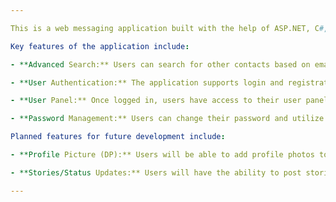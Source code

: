 ```yaml
---

This is a web messaging application built with the help of ASP.NET, C#, HTML, CSS, JavaScript, and Bootstrap. The project is currently under development.

Key features of the application include:

- **Advanced Search:** Users can search for other contacts based on email addresses, inspired by a combination of Gmail and Telegram search functionalities.

- **User Authentication:** The application supports login and registration functionalities.

- **User Panel:** Once logged in, users have access to their user panel, where they can manage their account settings.

- **Password Management:** Users can change their password and utilize a "forget password" option if needed.

Planned features for future development include:

- **Profile Picture (DP):** Users will be able to add profile photos to their accounts.

- **Stories/Status Updates:** Users will have the ability to post stories or status updates.

---
```

